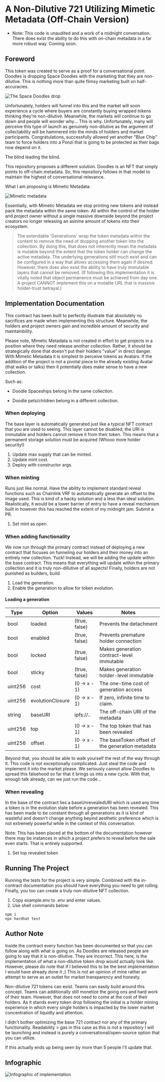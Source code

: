 # A Non-Dilutive 721 Utilizing Mimetic Metadata (Off-Chain Version)

* Note: This code is unaudited and a work of a midnight conversation. There does exist the ability to do this with on-chain metadata in a far more robust way. Coming soon.

## Foreword

This token was created to serve as a proof for a conversational point. Doodles is dropping Space Doodles with the marketing that they are non-dilutive. This is nothing more than quite flimsy marketing built on half-accuracies.

![The Space Doodles drop](https://pbs.twimg.com/media/FIln4NFWQAYqyWi?format=jpg&name=4096x4096)

Unfortunately, holders will funnel into this and the market will soon experience a cycle where buyers are constantly buying wrapped tokens thinking they're non-dilutive. Meanwhile, the markets will continue to go down and people will wonder why... This is why. Unfortunately, many will perceive this type of launch as genuinely non-dilutive as the argument of collectability will be hammered into the minds of holders and market participants. Congratulations, successfully allowed yet another "Blue Chip" team to force holders into a Ponzi that is going to be protected as their bags now depend on it.

The blind leading the blind. 

This repository proposes a different solution. Doodles is an NFT that simply points to off-chain metadata. So, this repository follows in that model to maintain the highest of conversational relevance.

What I am proposing is Mimetic Metadata:

![Mimetic metadata](https://i.imgur.com/znXXJwS.png)

Essentially, with Mimetic Metadata we stop printing new tokens and instead pack the metadata within the same token. All within the control of the holder and project owner without a single massive downside beyond the project creators no longer releasing an asinine amount of tokens into their ecosystem.

>  The extendable 'Generations' wrap the token metadata within the content to remove the need  of dropping another token into the collection. By doing this, that does not inherently mean the metadata is mutable beyond the extent that the token holder can change the active metadata. The underlying generations still much exist and can be configured in a  way that allows accessing them again if desired. However, there does also exist the  ability to have truly immutable layers that cannot be removed. (If following this implementation it is vitally noted that object permanence must be achieved from day one. A project CANNOT implement this on a mutable URL that is massive holder-trust betrayal.)


## Implementation Documentation

This contract has been built to perfectly illustrate that absolutely no sacrifices are made when implementing this structure. Meanwhile, the holders and project owners gain and incredible amount of security and maintainbility.

Please note, Mimetic Metadata is not created in effort to get projects in a position where they need release another collection. Rather, it should be strategically done that doesn't put their holders "value" in direct danger. With Mimetic Metadata it is simplest to perceive tokens as Avatars. If the addition of the project is not a pivotal piece to the already existing Avatar (that walks or talks) then it potentially does make sense to have a new collection.

Such as:

* Doodle Spaceships belong in the same collection.

* Doodle pets/children belong in a different collection.

### When deploying

The base layer is automatically generated just like a typical NFT contract that you are used to seeing. This layer cannot be disabled, the URI is immutable and holders cannot remove it from their token. This means that a permanent storage solution must be acquired (Whooo more holder security!)

1. Update max supply that can be minted.
2. Update mint cost.
3. Deploy with constructor args.

### When minting

Runs just like normal. Have the ability to implement standard reveal functions such as Chainlink VRF to automatically generate an offset to the image used. This is kind of a hacky solution and a less than ideal solution. Realistically, it would be a lower barrier of entry to have a reveal mechanism built in however this has reached the extent of my midnight jam. Submit a PR.

1. Set mint as open.

### When adding functionality

We now run through the primary contract instead of deploying a new contract that focuses on funneling our holders and their money into an entirely new collection. Yuck! Instead, we will be adding the update within the base contract. This means that everything will update within the primary collection and it is truly non-dillutive of all aspects! Finally, holders are not punished as builders, build.

1. Load the generation.
2. Enable the generation to allow for token evolution.

#### Loading a generation

| Type        | Option                   | Values          | Notes                                             |
|-------------|--------------------------|-----------------|---------------------------------------------------|
| bool        |    loaded                | (true, false)   | Prevents the detachment                           |
| bool        |    enabled               | (true, false)   | Prevents premature holder connection              |
| bool        |    locked                | (true, false)   | Makes generation contract-level immutable         |    
| bool        |    sticky                | (true, false)   | Makes generation holder-level immutable           |    
| uint256     |    cost                  | (0 -> x - 1)    | The one-time cost of generation access            |
| uint256     |    evolutionClosure      | (0 -> x - 1)    | If zero, infinite time to claim.                  |
| string      |    baseURI               | ipfs://..       | The off-chain URI of the metadata                 |
| uint256     |    top                   | (0 -> x - 1)    | The top token that has been revealed              |
| uint256     |    offset                | (0 -> x - 1)    | The baseToken offset of the generation metadata   | 
 
Beyond that, you should be able to walk yourself the rest of the way through it. This code is not exceptionally complicated. Just steal the code and implement it into the market please. We seriously cannot allow Doodles to spread this falsehood so far that it brings us into a new cycle. With that, enough talk already, can we just run the code...

### When revealing

In the base of the contract lies a baseUnrevealedURI which is used any time a token is in the evolution state before a generation has been revealed. This has been made to be constant through all generations as it is kind of wasteful and doesn't change anything beyind aesthetic preference which is not extremely powerful while in the context of this conversation.

Note: This has been placed at the bottom of the documentation however there may be instances in which a project prefers to reveal before the sale even starts. That is entirely supported.

1. Set top revealed token

## Running The Project

Running the tests for the project is very simple. Combined with the in-contract documentation you should have everything you need to get rolling. Finally, you too can create a truly non-dilutive NFT collection.

1. Copy example.env to .env and enter values.
2. Use shell commands below:

```shell
npm i
npx hardhat test
```

## Author Note

Inside the contract every function has been documented so that you can follow along with what is going on. As Doodles are released people are going to say that it is non-dilutive. They are incorrect. This here, is the implementation of what a non-dilutive token drop would actually look like. However, please do note that if I believed this to be the best implementation I would have already done it ;) This is not an opinion of mine rather an attempt to serve as an outlet for market transparency and honesty.

Non-dilutive 721 tokens can exist. Teams can easily build around this concept. Teams can additionally  still monetize the going ons and hard work of their team. However, that does not need to come at the cost of their holders. As it stands every token drop following the initial is a holder mining experience in which every single holders is impacted by the lower market concentration of liquidty and attention.

I didn't bother optimizing the base 721 contract nor any of the primary functionality. Readability > gas in this case as this is not a repository I will be launching and instead is purely a conversational/open-source option that you can utilize.

If this actually ends up being seen by more than 5 people I'll update that.

## Infographic

![Infographic of implementation](https://i.imgur.com/5MXG0Wy.png)